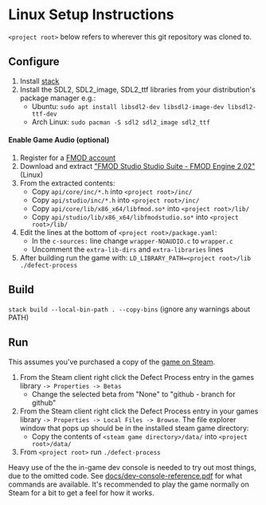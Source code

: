 # Linux Setup Instructions
`<project root>` below refers to wherever this git repository was cloned to.

## Configure
1. Install [stack](https://docs.haskellstack.org/en/stable/README/#how-to-install)
1. Install the SDL2, SDL2\_image, SDL2\_ttf libraries from your distribution's package manager e.g.:
   - Ubuntu: `sudo apt install libsdl2-dev libsdl2-image-dev libsdl2-ttf-dev`
   - Arch Linux: `sudo pacman -S sdl2 sdl2_image sdl2_ttf`

#### Enable Game Audio (optional)
1. Register for a [FMOD account](https://www.fmod.com/profile/register)
1. Download and extract ["FMOD Studio Studio Suite - FMOD Engine 2.02"](https://www.fmod.com/download#fmodstudiosuite) (Linux)
1. From the extracted contents:
   - Copy `api/core/inc/*.h` into `<project root>/inc/`
   - Copy `api/studio/inc/*.h` into `<project root>/inc/`
   - Copy `api/core/lib/x86_x64/libfmod.so*` into `<project root>/lib/`
   - Copy `api/studio/lib/x86_x64/libfmodstudio.so*` into `<project root>/lib/`
1. Edit the lines at the bottom of `<project root>/package.yaml`:
   - In the `c-sources:` line change `wrapper-NOAUDIO.c` to `wrapper.c`
   - Uncomment the `extra-lib-dirs` and `extra-libraries` lines
1. After building run the game with: `LD_LIBRARY_PATH=<project root>/lib ./defect-process`

## Build
`stack build --local-bin-path . --copy-bins` (ignore any warnings about PATH)

## Run
This assumes you've purchased a copy of the [game on Steam](https://store.steampowered.com/app/1136730/Defect_Process/).

1. From the Steam client right click the Defect Process entry in the games library `-> Properties -> Betas`
   - Change the selected beta from "None" to "github - branch for github"
1. From the Steam client right click the Defect Process entry in your games library `-> Properties -> Local Files -> Browse`. The file explorer window that pops up should be in the installed steam game directory:
   - Copy the contents of `<steam game directory>/data/` into `<project root>/data/`
1. From `<project root>` run `./defect-process`

Heavy use of the the in-game dev console is needed to try out most things, due to the omitted code. See [docs/dev-console-reference.pdf](https://github.com/incoherentsoftware/defect-process/blob/main/docs/dev-console-reference.pdf) for what commands are available. It's recommended to play the game normally on Steam for a bit to get a feel for how it works.
